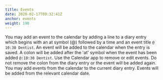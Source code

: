 ```yaml
---
title: Events
date: 2020-02-17T09:32:41Z
anchor: events
weight: 190
---
```


You may add an event to the calendar by adding a line to a diary entry
which begins with an at symbol (@) followed by a time and an event
title `@ 10:30 Dentist`. An event will be added to the calendar when
the entry is saved. A colon will be added after the 'at' symbol when
the event has been added `@:10:30 Dentist`. Use the Calendar app to
remove or edit events. Do not remove the colon from the diary entry or
the event will be added again. You may add events from the calendar to
the current diary entry. Events will be added from the relevant
calendar date.
